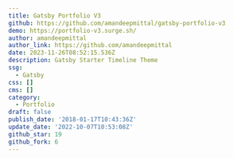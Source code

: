 ```yaml
---
title: Gatsby Portfolio V3
github: https://github.com/amandeepmittal/gatsby-portfolio-v3
demo: https://portfolio-v3.surge.sh/
author: amandeepmittal
author_link: https://github.com/amandeepmittal
date: 2023-11-26T08:52:15.536Z
description: Gatsby Starter Timeline Theme
ssg:
  - Gatsby
css: []
cms: []
category:
  - Portfolio
draft: false
publish_date: '2018-01-17T10:43:36Z'
update_date: '2022-10-07T10:53:08Z'
github_star: 19
github_fork: 6
---
```

